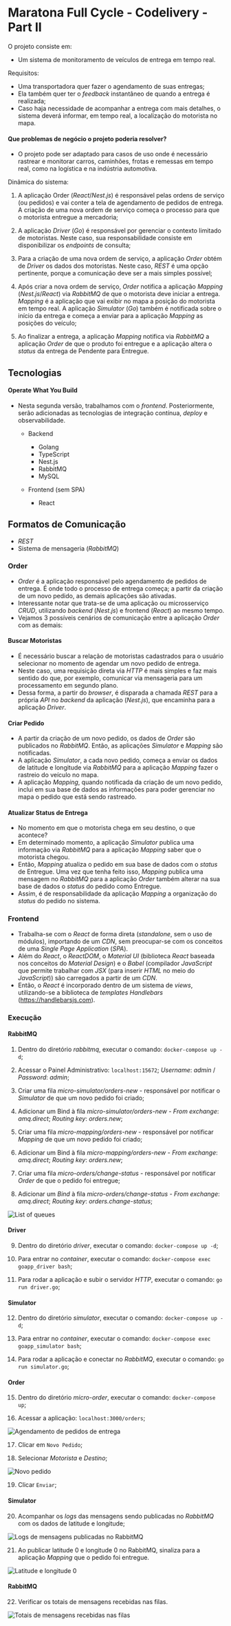 # Maratona Full Cycle - Codelivery - Part II

O projeto consiste em:

- Um sistema de monitoramento de veículos de entrega em tempo real.

Requisitos:

- Uma transportadora quer fazer o agendamento de suas entregas;
- Ela também quer ter o _feedback_ instantâneo de quando a entrega é realizada;
- Caso haja necessidade de acompanhar a entrega com mais detalhes, o sistema deverá informar, em tempo real, a localização do motorista no mapa.

#### Que problemas de negócio o projeto poderia resolver?

- O projeto pode ser adaptado para casos de uso onde é necessário rastrear e monitorar carros, caminhões, frotas e remessas em tempo real, como na logística e na indústria automotiva.

Dinâmica do sistema:

1. A aplicação Order (_React_/_Nest.js_) é responsável pelas ordens de serviço (ou pedidos) e vai conter a tela de agendamento de pedidos de entrega. A criação de uma nova ordem de serviço começa o processo para que o motorista entregue a mercadoria;

2. A aplicação _Driver_ (_Go_) é responsável por gerenciar o contexto limitado de motoristas. Neste caso, sua responsabilidade consiste em disponibilizar os _endpoints_ de consulta;

3. Para a criação de uma nova ordem de serviço, a aplicação _Order_ obtém de _Driver_ os dados dos motoristas. Neste caso, _REST_ é uma opção pertinente, porque a comunicação deve ser a mais simples possível;

4. Após criar a nova ordem de serviço, _Order_ notifica a aplicação _Mapping_ (_Nest.js_/_React_) via _RabbitMQ_ de que o motorista deve iniciar a entrega. _Mapping_ é a aplicação que vai exibir no mapa a posição do motorista em tempo real. A aplicação _Simulator_ (_Go_) também é notificada sobre o início da entrega e começa a enviar para a aplicação _Mapping_ as posições do veículo;

5. Ao finalizar a entrega, a aplicação _Mapping_ notifica via _RabbitMQ_ a aplicação _Order_ de que o produto foi entregue e a aplicação altera o _status_ da entrega de Pendente para Entregue.

## Tecnologias

#### Operate What You Build

- Nesta segunda versão, trabalhamos com o _frontend_. Posteriormente, serão adicionadas as tecnologias de integração contínua, _deploy_ e observabilidade.

  - Backend

    - Golang
    - TypeScript
    - Nest.js
    - RabbitMQ
    - MySQL

  - Frontend (sem SPA)
    - React

## Formatos de Comunicação

- _REST_
- Sistema de mensageria (_RabbitMQ_)

### Order

- _Order_ é a aplicação responsável pelo agendamento de pedidos de entrega. É onde todo o processo de entrega começa; a partir da criação de um novo pedido, as demais aplicações são ativadas.
- Interessante notar que trata-se de uma aplicação ou microsserviço _CRUD_, utilizando _backend_ (_Nest.js_) e frontend (_React_) ao mesmo tempo.
- Vejamos 3 possíveis cenários de comunicação entre a aplicação _Order_ com as demais:

#### Buscar Motoristas

- É necessário buscar a relação de motoristas cadastrados para o usuário selecionar no momento de agendar um novo pedido de entrega.
- Neste caso, uma requisição direta via _HTTP_ é mais simples e faz mais sentido do que, por exemplo, comunicar via mensageria para um processamento em segundo plano.
- Dessa forma, a partir do _browser_, é disparada a chamada _REST_ para a própria _API_ no _backend_ da aplicação (_Nest.js_), que encaminha para a aplicação _Driver_.

#### Criar Pedido

- A partir da criação de um novo pedido, os dados de _Order_ são publicados no _RabbitMQ_. Então, as aplicações _Simulator_ e _Mapping_ são notificadas.
- A aplicação _Simulator_, a cada novo pedido, começa a enviar os dados de latitude e longitude via _RabbitMQ_ para a aplicação _Mapping_ fazer o rastreio do veículo no mapa.
- A aplicação _Mapping_, quando notificada da criação de um novo pedido, inclui em sua base de dados as informações para poder gerenciar no mapa o pedido que está sendo rastreado.

#### Atualizar Status de Entrega

- No momento em que o motorista chega em seu destino, o que acontece?
- Em determinado momento, a aplicação _Simulator_ publica uma informação via _RabbitMQ_ para a aplicação _Mapping_ saber que o motorista chegou.
- Então, _Mapping_ atualiza o pedido em sua base de dados com o _status_ de Entregue. Uma vez que tenha feito isso, _Mapping_ publica uma mensagem no _RabbitMQ_ para a aplicação _Order_ também alterar na sua base de dados o _status_ do pedido como Entregue.
- Assim, é de responsabilidade da aplicação _Mapping_ a organização do _status_ do pedido no sistema.

### Frontend

- Trabalha-se com o _React_ de forma direta (_standalone_, sem o uso de módulos), importando de um _CDN_, sem preocupar-se com os conceitos de uma _Single Page Application_ (_SPA_).
- Além do _React_, o _ReactDOM_, o _Material UI_ (biblioteca _React_ baseada nos conceitos do _Material Design_) e o _Babel_ (compilador _JavaScript_ que permite trabalhar com _JSX_ (para inserir _HTML_ no meio do _JavaScript_)) são carregados a partir de um _CDN_.
- Então, o _React_ é incorporado dentro de um sistema de _views_, utilizando-se a biblioteca de _templates_ _Handlebars_ (https://handlebarsjs.com).

### Execução

#### RabbitMQ

1. Dentro do diretório _rabbitmq_, executar o comando: `docker-compose up -d`;

2. Acessar o Painel Administrativo: `localhost:15672`; _Username_: _admin_ / _Password_: _admin_;

3. Criar uma fila _micro-simulator/orders-new_ - responsável por notificar o _Simulator_ de que um novo pedido foi criado;

4. Adicionar um Bind à fila _micro-simulator/orders-new_ - _From exchange_: _amq.direct_; _Routing key_: _orders.new_;

5. Criar uma fila _micro-mapping/orders-new_ - responsável por notificar _Mapping_ de que um novo pedido foi criado;

6. Adicionar um Bind à fila _micro-mapping/orders-new_ - _From exchange_: _amq.direct_; _Routing key_: _orders.new_;

7. Criar uma fila _micro-orders/change-status_ - responsável por notificar _Order_ de que o pedido foi entregue;

8. Adicionar um _Bind_ à fila _micro-orders/change-status_ - _From exchange_: _amq.direct_; _Routing key_: _orders.change-status_;

![List of queues](./images/list-of-queues.png)

#### Driver

9. Dentro do diretório _driver_, executar o comando: `docker-compose up -d`;

10. Para entrar no _container_, executar o comando: `docker-compose exec goapp_driver bash`;

11. Para rodar a aplicação e subir o servidor _HTTP_, executar o comando: `go run driver.go`;

#### Simulator

12. Dentro do diretório _simulator_, executar o comando: `docker-compose up -d`;

13. Para entrar no _container_, executar o comando: `docker-compose exec goapp_simulator bash`;

14. Para rodar a aplicação e conectar no _RabbitMQ_, executar o comando: `go run simulator.go`;

#### Order

15. Dentro do diretório _micro-order_, executar o comando: `docker-compose up`;

16. Acessar a aplicação: `localhost:3000/orders`;

![Agendamento de pedidos de entrega](./images/agendamento-pedidos-entrega.png)

17. Clicar em `Novo Pedido`;

18. Selecionar _Motorista_ e _Destino_;

![Novo pedido](./images/novo-pedido.png)

19. Clicar `Enviar`;

#### Simulator

20. Acompanhar os _logs_ das mensagens sendo publicadas no _RabbitMQ_ com os dados de latitude e longitude;

![Logs de mensagens publicadas no RabbitMQ](./images/logs-mensagens-publicadas-rabbitmq.png)

21. Ao publicar latitude 0 e longitude 0 no RabbitMQ, sinaliza para a aplicação _Mapping_ que o pedido foi entregue.

![Latitude e longitude 0](./images/latitude-0-longitude-0.png)

#### RabbitMQ

22. Verificar os totais de mensagens recebidas nas filas.

![Totais de mensagens recebidas nas filas](./images/totais-mensagens-filas.png)

